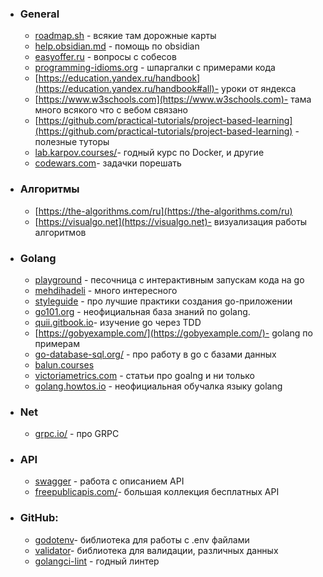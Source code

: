- ### General
	- [roadmap.sh](https://roadmap.sh) - всякие там дорожные карты
	- [help.obsidian.md](https://help.obsidian.md) - помощь по obsidian
	- [easyoffer.ru](https://easyoffer.ru) - вопросы с собесов
	- [programming-idioms.org](https://www.programming-idioms.org/cheatsheets) - шпаргалки с примерами кода
	- [https://education.yandex.ru/handbook](https://education.yandex.ru/handbook#all)- уроки от яндекса
	- [https://www.w3schools.com](https://www.w3schools.com)- тама много всякого что с вебом связано
	- [https://github.com/practical-tutorials/project-based-learning](https://github.com/practical-tutorials/project-based-learning)  - полезные туторы
	- [lab.karpov.courses/](https://lab.karpov.courses/)- годный курс по Docker, и другие
	- [codewars.com](https://www.codewars.com/)- задачки порешать
- ### Алгоритмы
	- [https://the-algorithms.com/ru](https://the-algorithms.com/ru) 
	- [https://visualgo.net](https://visualgo.net)- визуализация работы алгоритмов


- ### Golang
	- [playground](https://go.dev/play/) - песочница с интерактивным запускам кода на go 
	- [mehdihadeli](https://mehdihadeli.github.io/awesome-go-education/resources/) - много интересного
	- [styleguide](https://google.github.io/styleguide/go/index) - про лучшие практики создания go-приложении
	- [go101.org](https://go101.org) - неофициальная база знаний по golang.
	- [quii.gitbook.io](https://quii.gitbook.io/learn-go-with-tests)- изучение go через TDD
	- [https://gobyexample.com/](https://gobyexample.com/)- golang по примерам
	- [go-database-sql.org/](http://go-database-sql.org/) - про работу в go с  базами данных
	- [balun.courses](https://balun.courses/)
	- [victoriametrics.com](https://victoriametrics.com/categories/go-@-victoriametrics/) - статьи про goalng и ни только
	- [golang.howtos.io](https://golang.howtos.io/) - неофициальная обучалка языку golang
- ### Net
	- [grpc.io/](https://grpc.io/) - про GRPC
- ### API
	- [swagger](https://editor.swagger.io/) - работа с описанием API
	- [freepublicapis.com/](https://www.freepublicapis.com/)- большая коллекция бесплатных API
- ### GitHub:
	- [godotenv](https://github.com/joho/godotenv)- библиотека для работы с .env файлами
	- [validator](https://github.com/go-playground/validator)- библиотека для валидации, различных данных
	- [golangci-lint](https://github.com/golangci/golangci-lint) - годный линтер